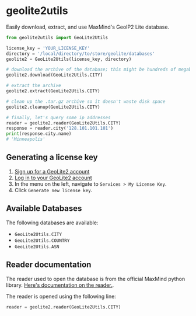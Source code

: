 # geolite2utils

Easily download, extract, and use MaxMind's GeoIP2 Lite database.

```python
from geolite2utils import GeoLite2Utils

license_key = 'YOUR_LICENSE_KEY'
directory = '/local/directory/to/store/geolite/databases'
geolite2 = GeoLite2Utils(license_key, directory)

# download the archive of the database; this might be hundreds of megabytes depending on the db
geolite2.download(GeoLite2Utils.CITY)

# extract the archive
geolite2.extract(GeoLite2Utils.CITY)

# clean up the .tar.gz archive so it doesn't waste disk space
geolite2.cleanup(GeoLite2Utils.CITY) 

# finally, let's query some ip addresses
reader = geolite2.reader(GeoLite2Utils.CITY)
response = reader.city('128.101.101.101')
print(response.city.name)
# 'Minneapolis'
```

## Generating a license key

1. [Sign up for a GeoLite2 account](https://www.maxmind.com/en/geolite2/signup)
2. [Log in to your GeoLite2 account](https://www.maxmind.com/en/account/login)
3. In the menu on the left, navigate to `Services > My License Key`.
4. Click `Generate new license key`.


## Available Databases

The following databases are available:

- `GeoLite2Utils.CITY`
- `GeoLite2Utils.COUNTRY`
- `GeoLite2Utils.ASN`


## Reader documentation

The reader used to open the database is from the official MaxMind python library. [Here's documentation on the reader.](https://geoip2.readthedocs.io/en/latest/#database-example).

The reader is opened using the following line:

```python
reader = geolite2.reader(GeoLite2Utils.CITY)
```

